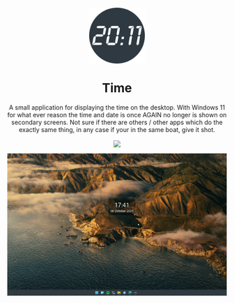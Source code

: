 <p align="center">
    <img width="128" align="center" src="Time.Package/Images/time.png" >
</p>

<h1 align="center">
  Time
</h1>

<p align="center">
  A small application for displaying the time on the desktop. With Windows 11 for what ever reason the time and date is once AGAIN no longer is shown on secondary screens.
 Not sure if there are others / other apps which do the exactly same thing, in any case if your in the same boat, give it shot.
</p>

<p align="center">
    <a href="https://www.microsoft.com/store/apps/9P18LR2748CN" target="_blank">
        <img width="200" align="center" src="https://getbadgecdn.azureedge.net/images/English_L.png" >
    </a>
</p>


<p align="center">
    <img  align="center" src="sample/demo.gif" >
</p>

